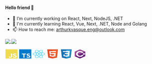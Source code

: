 #### Hello friend 👋


- 🔭 I’m currently working on React, Next, NodeJS, .NET
- 🌱 I'm currently learning React, Vue, Next, .NET, Node and Golang
- 📫 How to reach me: arthurkvasque.eng@outlook.com


<div>
  <a href=""> 
    <img align="center" src="https://github-readme-stats-sigma-five.vercel.app/api/?username=ArthurKVasque07&show_icons=true&theme=tokyonight&include_all_commits=true&count_private=true"/> 
    <img align="center" src="https://github-readme-stats-sigma-five.vercel.app/api/top-langs/?username=ArthurKVasque07&theme=tokyonight&line_height=40&hide=css&layout=compact"/> 
  </a>  
</div>


<div style="display: inline_block"><br>
  <img align="center"  height="30" width="40" src="https://raw.githubusercontent.com/devicons/devicon/master/icons/javascript/javascript-plain.svg">
  <img align="center" height="30" width="40" src="https://raw.githubusercontent.com/devicons/devicon/master/icons/typescript/typescript-plain.svg">
  <img align="center" height="30" width="40" src="https://raw.githubusercontent.com/devicons/devicon/master/icons/react/react-original.svg">
  <img align="center" height="30" width="40" src="https://raw.githubusercontent.com/devicons/devicon/master/icons/html5/html5-original.svg">
  <img align="center" height="30" width="40" src="https://raw.githubusercontent.com/devicons/devicon/master/icons/css3/css3-original.svg">
  <img align="center"  height="30" width="40" src="https://raw.githubusercontent.com/devicons/devicon/master/icons/csharp/csharp-original.svg">
</div>
  
<!--
**ArthurKVasque07/ArthurKVasque07** is a ✨ _special_ ✨ repository because its `README.md` (this file) appears on your GitHub profile.

Here are some ideas to get you started:

- 🔭 I’m currently working on ...
- 🌱 I’m currently learning ...
- 👯 I’m looking to collaborate on ...
- 🤔 I’m looking for help with ...
- 💬 Ask me about ...
- 📫 How to reach me: ...
- 😄 Pronouns: ...
- ⚡ Fun fact: ...
-->
